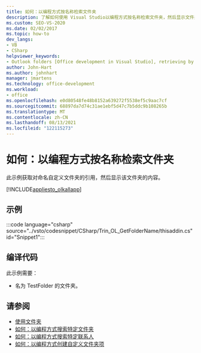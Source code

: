 ```yaml
---
title: 如何：以编程方式按名称检索文件夹
description: 了解如何使用 Visual Studio以编程方式按名称检索文件夹，然后显示文件夹的内容。
ms.custom: SEO-VS-2020
ms.date: 02/02/2017
ms.topic: how-to
dev_langs:
- VB
- CSharp
helpviewer_keywords:
- Outlook folders [Office development in Visual Studio], retrieving by name
author: John-Hart
ms.author: johnhart
manager: jmartens
ms.technology: office-development
ms.workload:
- office
ms.openlocfilehash: e0d80548fe48b8152a639272f5538ef5c9aac7cf
ms.sourcegitcommit: 68897da7d74c31ae1ebf5d47c7b5ddc9b108265b
ms.translationtype: MT
ms.contentlocale: zh-CN
ms.lasthandoff: 08/13/2021
ms.locfileid: "122115273"
---
```

# <a name="how-to-programmatically-retrieve-a-folder-by-name"></a>如何：以编程方式按名称检索文件夹
  此示例获取对命名自定义文件夹的引用，然后显示该文件夹的内容。

 [!INCLUDE[appliesto_olkallapp](../vsto/includes/appliesto-olkallapp-md.md)]

## <a name="example"></a>示例
 :::code language="csharp" source="../vsto/codesnippet/CSharp/Trin_OL_GetFolderName/thisaddin.cs" id="Snippet1":::

## <a name="compile-the-code"></a>编译代码
 此示例需要：

- 名为 TestFolder 的文件夹。

## <a name="see-also"></a>请参阅
- [使用文件夹](../vsto/working-with-folders.md)
- [如何：以编程方式搜索特定文件夹](../vsto/how-to-programmatically-search-within-a-specific-folder.md)
- [如何：以编程方式搜索特定联系人](../vsto/how-to-programmatically-search-for-a-specific-contact.md)
- [如何：以编程方式创建自定义文件夹项](../vsto/how-to-programmatically-create-custom-folder-items.md)
